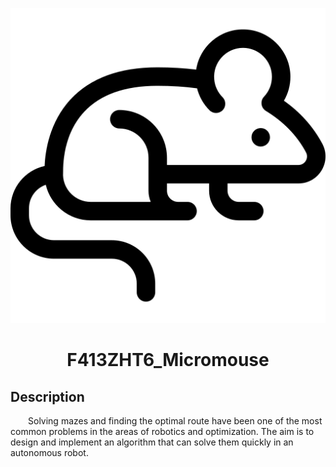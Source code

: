   ![Alt text](img/mouse.png "Mouse")
<p align="center">
  <h1 align="center">F413ZHT6_Micromouse</h1>
</p>

## Description
&emsp;&emsp;Solving mazes and finding the optimal route have been one of the most common problems in the areas of robotics and optimization. The aim is to design and implement an algorithm that can solve them quickly in an autonomous robot.

